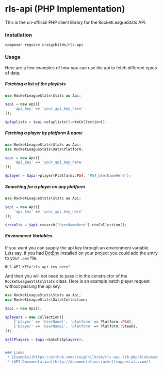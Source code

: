 # rls-api (PHP Implementation)

This is the un-official PHP client library for the RocketLeagueStats API.

### Installation
```
composer require craigchilds/rls-api
```

### Usage

Here are a few examples of how you can use the api to fetch different types of data.

##### Fetching a list of the playlists
```php
use RocketLeagueStats\Stats as Api;

$api = new Api([
    'api_key' => 'your_api_key_here'
]);

$playlists = $api->playlists()->toCollection();
```

##### Fetching a player by platform & name
```php
use RocketLeagueStats\Stats as Api;
use RocketLeagueStats\Data\Platform;

$api = new Api([
    'api_key' => 'your_api_key_here'
]);

$player = $api->player(Platform::PS4, 'PS4_UserNameHere');
```

##### Searching for a player on any platform
```php
use RocketLeagueStats\Stats as Api;

$api = new Api([
    'api_key' => 'your_api_key_here'
]);

$results = $api->search('UserNameHere')->toCollection();
```

##### Environment Variables

If you want you can supply the api key through an environment variable. Lets say, if you had [DotEnv](https://github.com/vlucas/phpdotenv) installed on your project you could add the entry to your `.env` file.

```
RLS_API_KEY="rls_api_key_here"
```

And then you will not need to pass it in the constructor of the `RocketLeagueStats\Stats` class. Here is an example batch player request without passing the api key:

````php
use RocketLeagueStats\Stats as Api;
use RocketLeagueStats\Data\Collection;

$api = new Api();

$players = new Collection([
    ['player' => 'UserName1', 'platform' => Platform::PS4],
    ['player' => 'UserName1', 'platform' => Platform::Steam],
]);

$allPlayers = $api->batch($players);
```

### Links
 * [Example](https://github.com/CraigChilds94/rls-api-lib-php/blob/master/example.php)
 * [API Documentation](http://documentation.rocketleaguestats.com/)
